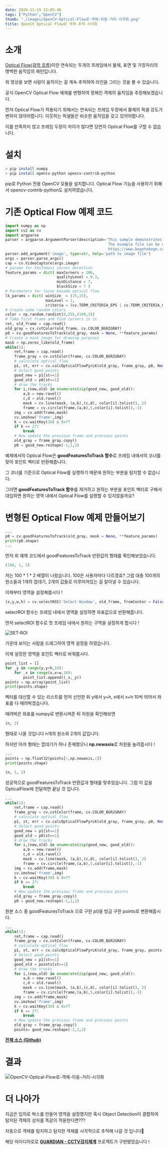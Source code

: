 ```yaml
---
date: 2020-11-19 22:05:40
tags: ["Python","OpenCV"]
thumb: "./images/OpenCV-Optical-Flow로-객체-이동-거리-시각화.png"
title: OpenCV Optical Flow로 객체 추적 시각화
---
```

# 소개

 [Optical Flow(광학 흐름)](https://en.wikipedia.org/wiki/Optical_flow)이란 연속되는 두개의 프레임에서 물체, 표면 및 가장자리의 명백한 움직임의 패턴입니다. 

 위 영상을 보면 사람이 움직이는 걸 계속 추적하여 라인을 그리는 것을 볼 수 있습니다.

 공식 OpenCV Optical Flow 예제를 변형하여 정해진 객체의 움직임을 추정해보겠습니다.

 먼저 Optical Flow가 적용되기 위해서는 연속되는 프레임 두장에서 물체의 픽셀 강도가 변하지 않아야합니다. 이웃하는 픽셀들은 비슷한 움직임을 갖고 있어야합니다.

이를 만족하지 않고 프레임 두장이 차이가 많다면 당연히 Optical Flow를 구할 수 없습니다.

# 설치

```bash
> pip install numpy
> pip install opencv-python opencv-contrib-python
```

pip로 Python 전용 OpenCV 모듈을 설치합니다. Optical Flow 기능을 사용하기 위해서 opencv-contrib-python도 설치하였습니다.

# 기존 Optical Flow 예제 코드

```python
import numpy as np
import cv2 as cv
import argparse
parser = argparse.ArgumentParser(description='This sample demonstrates Lucas-Kanade Optical Flow calculation. \
                                              The example file can be downloaded from: \
                                              https://www.bogotobogo.com/python/OpenCV_Python/images/mean_shift_tracking/slow_traffic_small.mp4')
parser.add_argument('image', type=str, help='path to image file')
args = parser.parse_args()
cap = cv.VideoCapture(args.image)
# params for ShiTomasi corner detection
feature_params = dict( maxCorners = 100,
                       qualityLevel = 0.3,
                       minDistance = 7,
                       blockSize = 7 )
# Parameters for lucas kanade optical flow
lk_params = dict( winSize  = (15,15),
                  maxLevel = 2,
                  criteria = (cv.TERM_CRITERIA_EPS | cv.TERM_CRITERIA_COUNT, 10, 0.03))
# Create some random colors
color = np.random.randint(0,255,(100,3))
# Take first frame and find corners in it
ret, old_frame = cap.read()
old_gray = cv.cvtColor(old_frame, cv.COLOR_BGR2GRAY)
p0 = cv.goodFeaturesToTrack(old_gray, mask = None, **feature_params)
# Create a mask image for drawing purposes
mask = np.zeros_like(old_frame)
while(1):
    ret,frame = cap.read()
    frame_gray = cv.cvtColor(frame, cv.COLOR_BGR2GRAY)
    # calculate optical flow
    p1, st, err = cv.calcOpticalFlowPyrLK(old_gray, frame_gray, p0, None, **lk_params)
    # Select good points
    good_new = p1[st==1]
    good_old = p0[st==1]
    # draw the tracks
    for i,(new,old) in enumerate(zip(good_new, good_old)):
        a,b = new.ravel()
        c,d = old.ravel()
        mask = cv.line(mask, (a,b),(c,d), color[i].tolist(), 2)
        frame = cv.circle(frame,(a,b),5,color[i].tolist(),-1)
    img = cv.add(frame,mask)
    cv.imshow('frame',img)
    k = cv.waitKey(30) & 0xff
    if k == 27:
        break
    # Now update the previous frame and previous points
    old_gray = frame_gray.copy()
    p0 = good_new.reshape(-1,1,2)
```

예제에서의 Optical Flow은 **goodFeaturesToTrack 함수**로 프레임 내에서의 코너를 찾아 포인트 벡터로 반환해줍니다. 

그 코너를 기준으로 Optical Flow를 실행하기 때문에 원하는 부분을 탐지할 수 없습니다. 

그러면 **goodFeaturesToTrack 함수**를 제거하고 원하는 부분을 포인트 벡터로 구해서 대입하면 원하는 영역 내에서 Optical Flow를 실행할 수 있지않을까요?

# 변형된 Optical Flow 예제 만들어보기

```python
...
p0 = cv.goodFeaturesToTrack(old_gray, mask = None, **feature_params)
print(p0.shape)
...
```

  먼저 위 예제 코드에서 goodFeaturesToTrack 반환값의 형태를 확인해보았습니다.

```python
(100, 1, 2)
```

저는 100 * 1 * 2 배열이 나왔습니다. 100은 사용자마다 다르겠죠? 그럼 대충 100개의 원소들과 1개의 껍데기, 2개의 값들로 이루어져있는 걸 알아낼 수 있습니다.

 이제부터 영역을 설정해봅시다 !

```python
(x,y,w,h) = cv.selectROI('Select Window', old_frame, fromCenter = False, showCrosshair = True)
```

selectROI 함수는 프레임 내에서 영역을 설정하면 좌표값으로 반환해줍니다.

먼저 selectROI 함수로 첫 프레임 내에서 원하는 구역을 설정하게 합시다 !

![SET-ROI](https://user-images.githubusercontent.com/41789633/99671364-49c49800-2ab5-11eb-8993-94814a92e271.png)

가운데 보이는 사람을 드래그하여 영역 설정을 하였습니다.

이제 설정한 영역을 포인트 벡터로 바꿔봅시다.

```python
point_list = []
for _y in range(y,y+h,10):
    for _x in range(x,x+w,10):
        point_list.append((_x,_y))
points = np.array(point_list)
print(points.shape)
```

 벡터를 대신할 수 있는 리스트를 먼저 선언한 뒤 y에서 y+h, x에서 x+h 10씩 띄어서 좌표를 다 때려박겠습니다. 

때려박은 좌표를 numpy로 변환시켜준 뒤 차원을 확인해보면

```python
(n, 2)
```

형태로 나올 것입니다 n개의 원소와 2개의 값입니다. 

하지만 아까 형태는 껍데기가 하나 존재했으니 **np.newaxis**로 차원을 늘려줍시다 !

```python
...
points = np.float32(points[:,np.newaxis,:])
print(points.shape)
```

```python
(n, 1, 2)
```

 성공적으로 goodFeaturesToTrack 반환값과 형태를 맞추었습니다. 그럼 이 값을 OpticalFlow에 전달하면 끝날 것 입니다.

```python
...
while(1):
    ret,frame = cap.read()
    frame_gray = cv.cvtColor(frame, cv.COLOR_BGR2GRAY)
    # calculate optical flow
    p1, st, err = cv.calcOpticalFlowPyrLK(old_gray, frame_gray, p0, None, **lk_params)
    # Select good points
    good_new = p1[st==1]
    good_old = p0[st==1]
    # draw the tracks
    for i,(new,old) in enumerate(zip(good_new, good_old)):
        a,b = new.ravel()
        c,d = old.ravel()
        mask = cv.line(mask, (a,b),(c,d), color[i].tolist(), 2)
        frame = cv.circle(frame,(a,b),5,color[i].tolist(),-1)
    img = cv.add(frame,mask)
    cv.imshow('frame',img)
    k = cv.waitKey(30) & 0xff
    if k == 27:
        break
    # Now update the previous frame and previous points
    old_gray = frame_gray.copy()
    p0 = good_new.reshape(-1,1,2)
```

원본 소스 중 goodFeaturesToTrack 으로 구한 p0을 방금 구한 points로 변환해줍시다.

```python
...
while(1):
    ret,frame = cap.read()
    frame_gray = cv.cvtColor(frame, cv.COLOR_BGR2GRAY)
    # calculate optical flow
    p1, st, err = cv.calcOpticalFlowPyrLK(old_gray, frame_gray, points, None, **lk_params)
    # Select good points
    good_new = p1[st==1]
    good_old = points[st==1]
    # draw the tracks
    for i,(new,old) in enumerate(zip(good_new, good_old)):
        a,b = new.ravel()
        c,d = old.ravel()
        mask = cv.line(mask, (a,b),(c,d), color[i].tolist(), 2)
        frame = cv.circle(frame,(a,b),5,color[i].tolist(),-1)
    img = cv.add(frame,mask)
    cv.imshow('frame',img)
    k = cv.waitKey(30) & 0xff
    if k == 27:
        break
    # Now update the previous frame and previous points
    old_gray = frame_gray.copy()
    points= good_new.reshape(-1,1,2)
```

**[전체 소스 (Github)](https://github.com/gron1gh1/opencv-motion-track-liner.git)**

# 결과
![OpenCV-Optical-Flow로-객체-이동-거리-시각화](https://user-images.githubusercontent.com/41789633/99670783-69a78c00-2ab4-11eb-9f0d-8c4253de5213.gif)

# 더 나아가

 지금은 임의로 박스를 만들어 영역을 설정했지만 혹시 Object Detection이 결합하여 탐지된 객체의 상자를 똑같이 적용한다면???

 자동으로 객체를 탐지하고 탐지한 객체를 시각적으로 추적해 나갈 것 입니다🤞

 해당 아이디어로로 **[GUARDIAN - CCTV감지체계](https://develment.blog/2020-%EA%B5%AD%EB%B0%A9%EC%98%A4%ED%94%88%EC%86%8C%EC%8A%A4%EC%95%84%EC%B9%B4%EB%8D%B0%EB%AF%B8-%ED%95%B4%EC%BB%A4%ED%86%A4---guardian-%EA%B0%9C%EB%B0%9C-%ED%9B%84%EA%B8%B0-%E2%9C%94/)** 프로젝트가 구현됐었습니다 !
